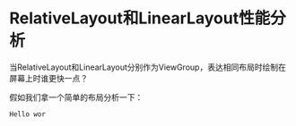 # RelativeLayout和LinearLayout性能分析

当RelativeLayout和LinearLayout分别作为ViewGroup，表达相同布局时绘制在屏幕上时谁更快一点？

假如我们拿一个简单的布局分析一下：

```
Hello wor
```
<!--stackedit_data:
eyJoaXN0b3J5IjpbMTUyNDcwMjQ1MF19
-->